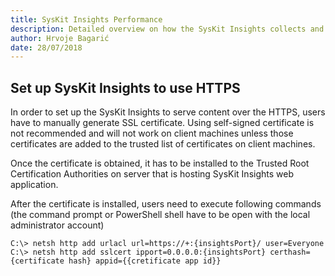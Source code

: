 ```yaml
---
title: SysKit Insights Performance 
description: Detailed overview on how the SysKit Insights collects and presents farm performance data.
author: Hrvoje Bagarić
date: 28/07/2018
---
```


## Set up SysKit Insights to use HTTPS

In order to set up the SysKit Insights to serve content over the HTTPS, users have to manually generate SSL certificate. Using self-signed certificate is not recommended and will not work on client machines unless those certificates are added to the trusted list of certificates on client machines.

Once the certificate is obtained, it has to be installed to the Trusted Root Certification Authorities on server that is hosting SysKit Insights web application.

After the certificate is installed, users need to execute following commands (the command prompt or PowerShell shell have to be open with the local administrator account)
```
C:\> netsh http add urlacl url=https://+:{insightsPort}/ user=Everyone
C:\> netsh http add sslcert ipport=0.0.0.0:{insightsPort} certhash={certificate hash} appid={{cretificate app id}}
```